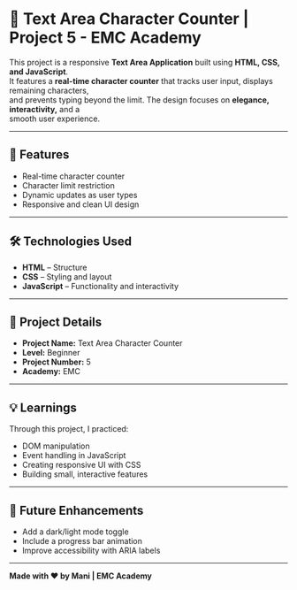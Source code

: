 # 📝 Text Area Character Counter | Project 5 - EMC Academy

This project is a responsive **Text Area Application** built using **HTML, CSS, and JavaScript**.  
It features a **real-time character counter** that tracks user input, displays remaining characters,  
and prevents typing beyond the limit. The design focuses on **elegance, interactivity,** and a  
smooth user experience.

---

## 🚀 Features
- Real-time character counter  
- Character limit restriction  
- Dynamic updates as user types  
- Responsive and clean UI design  

---

## 🛠️ Technologies Used
- **HTML** – Structure  
- **CSS** – Styling and layout  
- **JavaScript** – Functionality and interactivity  

---

## 🎯 Project Details
- **Project Name:** Text Area Character Counter  
- **Level:** Beginner  
- **Project Number:** 5  
- **Academy:** EMC  

---

## 💡 Learnings
Through this project, I practiced:
- DOM manipulation  
- Event handling in JavaScript  
- Creating responsive UI with CSS  
- Building small, interactive features  

---

## 🧠 Future Enhancements
- Add a dark/light mode toggle  
- Include a progress bar animation  
- Improve accessibility with ARIA labels  

---

**Made with ❤️ by Mani | EMC Academy**

